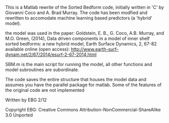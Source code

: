 This is a Matlab rewrite of the Sorted Bedform code, initially written in
'C' by Giovanni Coco and A. Brad Murray. The code has been modfied and rewritten to accomodate
machine learning based predictors (a 'hybrid' model).

the model was used in the paper:
Goldstein, E. B., G. Coco, A.B. Murray, and M.O. Green, (2014), 
Data driven components in a model of inner shelf sorted bedforms: a new hybrid model, 
Earth Surface Dynamics, 2, 67-82
available online (open access): http://www.earth-surf-dynam.net/2/67/2014/esurf-2-67-2014.html

SBM.m is the main script for running the model, all
other functions and model subroutines are subordinate.

The code saves the entire structure that houses the model data and assumes you have the parallel package for matlab.
Some of the features of the original code are not implemented

Written by EBG 2/12


Copyright EBG: 
Creative Commons 
Attribution-NonCommercial-ShareAlike 
3.0 Unported
